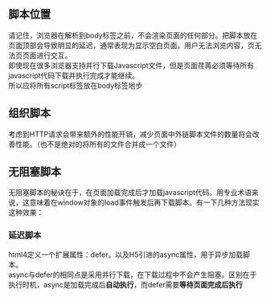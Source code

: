 ## 脚本位置
请记住，浏览器在解析到body标签之前，不会渲染页面的任何部分。把脚本放在页面顶部会导致明显的延迟，通常表现为显示空白页面，用户无法浏览内容，页无法页页面进行交互。  
即使现在很多浏览器支持并行下载Javascript文件，但是页面荏苒必须等待所有javascript代码下载并执行完成才能继续。  
所以应将所有script标签放在body标签地步

## 组织脚本

考虑到HTTP请求会带来额外的性能开销，减少页面中外链脚本文件的数量将会改善性能。（也不是绝对的将所有的文件合并成一个文件）

## 无阻塞脚本

无阻塞脚本的秘诀在于，在页面加载完成后才加载javascript代码。用专业术语来说，这意味着在window对象的load事件触发后再下载脚本。有一下几种方法现实这种效果：

###  延迟脚本
html4定义一个扩展属性：defer。以及H5引进的async属性，用于异步加载脚本。  
async与defer的相同点是采用并行下载，在下载过程中不会产生阻塞。区别在于执行时机，async是加载完成后**自动执行**，而defer需要**等待页面完成后执行**
